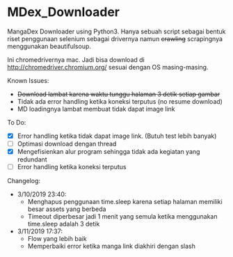 # MDex_Downloader
MangaDex Downloader using Python3. Hanya sebuah script sebagai bentuk riset penggunaan selenium sebagai drivernya namun ~~crawling~~ scrapingnya menggunakan beautifulsoup.

Ini chromedrivernya mac. Jadi bisa download di http://chromedriver.chromium.org/ sesuai dengan OS masing-masing. 


Known Issues:
 - ~~Download lambat karena waktu tunggu halaman 3 detik setiap gambar~~
 - Tidak ada error handling ketika koneksi terputus (no resume download)
 - MD loadingnya lambat membuat tidak dapat image link

To Do:
- [x] Error handling ketika tidak dapat image link. (Butuh test lebih banyak)
- [ ] Optimasi download dengan thread
- [x] Mengefisienkan alur program sehingga tidak ada kegiatan yang redundant
- [ ] Error handling ketika koneksi terputus

Changelog:
- 3/10/2019 23:40:
   - Menghapus penggunaan time.sleep karena setiap halaman memiliki besar assets yang berbeda
   - Timeout diperbesar jadi 1 menit yang semula ketika menggunakan time.sleep adalah 3 detik
- 3/11/2019 17:37:
   - Flow yang lebih baik
   - Memperbaiki error ketika manga link diakhiri dengan slash